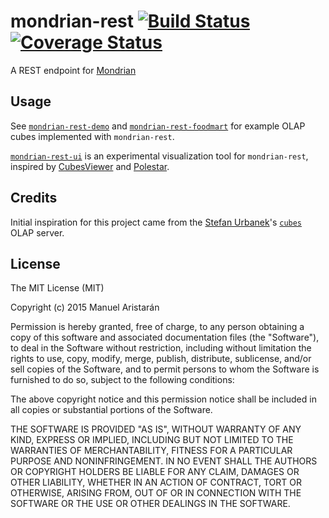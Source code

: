 # mondrian-rest [![Build Status](https://travis-ci.org/jazzido/mondrian-rest.svg?branch=public)](https://travis-ci.org/jazzido/mondrian-rest) [![Coverage Status](https://coveralls.io/repos/github/jazzido/mondrian-rest/badge.svg?branch=public)](https://coveralls.io/github/jazzido/mondrian-rest?branch=public)

A REST endpoint for [Mondrian](http://community.pentaho.com/projects/mondrian/)

## Usage

See [`mondrian-rest-demo`](https://github.com/jazzido/mondrian-rest-demo) and [`mondrian-rest-foodmart`](https://github.com/jazzido/mondrian-rest-foodmart) for example OLAP cubes implemented with `mondrian-rest`.

[`mondrian-rest-ui`](https://github.com/jazzido/mondrian-rest-ui) is an experimental visualization tool for `mondrian-rest`, inspired by [CubesViewer](https://github.com/jjmontesl/cubesviewer) and [Polestar](https://github.com/vega/polestar).

## Credits

Initial inspiration for this project came from the [Stefan Urbanek](https://github.com/Stiivi)'s [`cubes`](http://cubes.databrewery.org/) OLAP server.


## License

The MIT License (MIT)

Copyright (c) 2015 Manuel Aristarán

Permission is hereby granted, free of charge, to any person obtaining a copy
of this software and associated documentation files (the "Software"), to deal
in the Software without restriction, including without limitation the rights
to use, copy, modify, merge, publish, distribute, sublicense, and/or sell
copies of the Software, and to permit persons to whom the Software is
furnished to do so, subject to the following conditions:

The above copyright notice and this permission notice shall be included in all
copies or substantial portions of the Software.

THE SOFTWARE IS PROVIDED "AS IS", WITHOUT WARRANTY OF ANY KIND, EXPRESS OR
IMPLIED, INCLUDING BUT NOT LIMITED TO THE WARRANTIES OF MERCHANTABILITY,
FITNESS FOR A PARTICULAR PURPOSE AND NONINFRINGEMENT. IN NO EVENT SHALL THE
AUTHORS OR COPYRIGHT HOLDERS BE LIABLE FOR ANY CLAIM, DAMAGES OR OTHER
LIABILITY, WHETHER IN AN ACTION OF CONTRACT, TORT OR OTHERWISE, ARISING FROM,
OUT OF OR IN CONNECTION WITH THE SOFTWARE OR THE USE OR OTHER DEALINGS IN THE
SOFTWARE.
